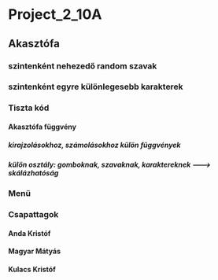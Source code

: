 # Project_2_10A
## Akasztófa
### szintenként nehezedő random szavak
### szintenként egyre különlegesebb karakterek
### Tiszta kód
#### Akasztófa függvény
##### kirajzolásokhoz, számolásokhoz külön függvények
##### külön osztály: gomboknak, szavaknak, karaktereknek ---> skálázhatóság
### Menü
### Csapattagok
#### Anda Kristóf
#### Magyar Mátyás
#### Kulacs Kristóf
